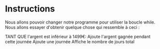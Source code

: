 # Instructions

Nous allons pouvoir changer notre programme pour utiliser la boucle while. Nous allons essayer d'obtenir quelque chose qui ressemble à ceci :

TANT QUE l'argent est inférieur à 1499€:
Ajoute l'argent gagnée pendant cette journée
Ajoute une journée
Affiche le nombre de jours total